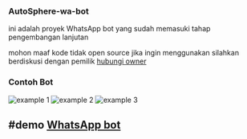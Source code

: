 ### AutoSphere-wa-bot

ini adalah proyek WhatsApp bot yang sudah memasuki tahap pengembangan lanjutan 

mohon maaf kode tidak open source jika ingin menggunakan silahkan berdiskusi dengan pemilik [hubungi owner](https://wa.me/6289676358643)

### Contoh Bot

![example 1](https://telegra.ph/file/a0d9c9f7b68d244e05c17.jpg)
![example 2](https://telegra.ph/file/2bb856200b9e0b46a21ba.jpg)
![example 3](https://telegra.ph/file/4a35d6351384d2f53ed0e.jpg)


#demo [WhatsApp bot](https://wa.me/6289602518223)
---
